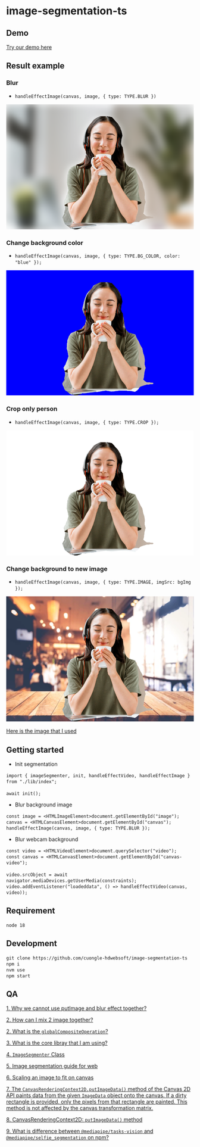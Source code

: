 # image-segmentation-ts

## Demo

[Try our demo here](https://codesandbox.io/s/practical-browser-xz4g7j?file=/index.html)

## Result example

### Blur

- `handleEffectImage(canvas, image, { type: TYPE.BLUR })`

![alt](./docs/blur.png)

### Change background color

- `handleEffectImage(canvas, image, { type: TYPE.BG_COLOR, color: "blue" });`

![alt](./docs/bg-color.png)

### Crop only person

- `handleEffectImage(canvas, image, { type: TYPE.CROP });`

![alt](./docs/crop-background.png)

### Change background to new image

- `handleEffectImage(canvas, image, { type: TYPE.IMAGE, imgSrc: bgImg });`

![alt](./docs/bg-img.png)

[Here is the image that I used](https://www.freepik.com/free-photo/woman-with-headset-having-video-call-laptop_12457231.htm#page=3&query=person%20zoom&position=24&from_view=search&track=ais&uuid=bba742d7-d9ff-4ced-8327-6cc9f1f65924)

## Getting started

- Init segmentation

```
import { imageSegmenter, init, handleEffectVideo, handleEffectImage } from "./lib/index";

await init();
```

- Blur background image

```
const image = <HTMLImageElement>document.getElementById("image");
canvas = <HTMLCanvasElement>document.getElementById("canvas");
handleEffectImage(canvas, image, { type: TYPE.BLUR });
```

- Blur webcam background

```
const video = <HTMLVideoElement>document.querySelector("video");
const canvas = <HTMLCanvasElement>document.getElementById("canvas-video");

video.srcObject = await navigator.mediaDevices.getUserMedia(constraints);
video.addEventListener("loadeddata", () => handleEffectVideo(canvas, video));
```

## Requirement

```
node 18
```

## Development

```
git clone https://github.com/cuongle-hdwebsoft/image-segmentation-ts
npm i
nvm use
npm start
```

## QA

[1. Why we cannot use putImage and blur effect together?](https://stackoverflow.com/questions/55173381/canvas-effects-such-as-filter-or-drop-shadow-not-applied-with-context-putimageda)

[2. How can I mix 2 image together?](https://stackoverflow.com/questions/6787899/combining-two-or-more-canvas-elements-with-some-sort-of-blending)

[2. What is the `globalCompositeOperation`?](https://www.w3schools.com/jsref/playcanvas.php?filename=playcanvas_globalcompop&preval=source-in)

[3. What is the core libray that I am using?](https://developers.google.com/mediapipe/api/solutions/js/tasks-vision)

[4. `ImageSegmenter` Class](https://developers.google.com/mediapipe/api/solutions/js/tasks-vision.imagesegmenter#imagesegmenter_class)

[5. Image segmentation guide for web](https://developers.google.com/mediapipe/solutions/vision/image_segmenter/web_js)

[6. Scaling an image to fit on canvas](https://stackoverflow.com/questions/23104582/scaling-an-image-to-fit-on-canvas)

[7. The `CanvasRenderingContext2D.putImageData()` method of the Canvas 2D API paints data from the given `ImageData` object onto the canvas. If a dirty rectangle is provided, only the pixels from that rectangle are painted. This method is not affected by the canvas transformation matrix.](<https://developer.mozilla.org/en-US/docs/Web/API/CanvasRenderingContext2D/putImageData#:~:text=The%20CanvasRenderingContext2D.putImageData()%20method%20of%20the%20Canvas%202D%20API%20paints%20data%20from%20the%20given%20ImageData%20object%20onto%20the%20canvas.%20If%20a%20dirty%20rectangle%20is%20provided%2C%20only%20the%20pixels%20from%20that%20rectangle%20are%20painted.%20This%20method%20is%20not%20affected%20by%20the%20canvas%20transformation%20matrix.>)

[8. CanvasRenderingContext2D: `putImageData()` method](https://developer.mozilla.org/en-US/docs/Web/API/ImageData)

[9. What is difference between `@mediapipe/tasks-vision` and `@mediapipe/selfie_segmentation` on npm?](https://github.com/google/mediapipe/issues/4251#issuecomment-1502232632)
